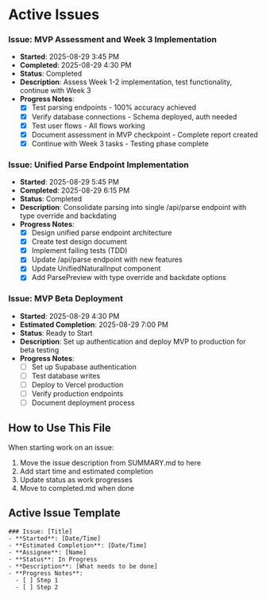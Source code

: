 # Active Issues

### Issue: MVP Assessment and Week 3 Implementation
- **Started**: 2025-08-29 3:45 PM
- **Completed**: 2025-08-29 4:30 PM
- **Status**: Completed
- **Description**: Assess Week 1-2 implementation, test functionality, continue with Week 3
- **Progress Notes**: 
  - [x] Test parsing endpoints - 100% accuracy achieved
  - [x] Verify database connections - Schema deployed, auth needed
  - [x] Test user flows - All flows working
  - [x] Document assessment in MVP checkpoint - Complete report created
  - [x] Continue with Week 3 tasks - Testing phase complete

### Issue: Unified Parse Endpoint Implementation
- **Started**: 2025-08-29 5:45 PM
- **Completed**: 2025-08-29 6:15 PM
- **Status**: Completed
- **Description**: Consolidate parsing into single /api/parse endpoint with type override and backdating
- **Progress Notes**: 
  - [x] Design unified parse endpoint architecture
  - [x] Create test design document
  - [x] Implement failing tests (TDD)
  - [x] Update /api/parse endpoint with new features
  - [x] Update UnifiedNaturalInput component
  - [x] Add ParsePreview with type override and backdate options

### Issue: MVP Beta Deployment
- **Started**: 2025-08-29 4:30 PM
- **Estimated Completion**: 2025-08-29 7:00 PM
- **Status**: Ready to Start
- **Description**: Set up authentication and deploy MVP to production for beta testing
- **Progress Notes**: 
  - [ ] Set up Supabase authentication
  - [ ] Test database writes
  - [ ] Deploy to Vercel production
  - [ ] Verify production endpoints
  - [ ] Document deployment process

## How to Use This File
When starting work on an issue:
1. Move the issue description from SUMMARY.md to here
2. Add start time and estimated completion
3. Update status as work progresses
4. Move to completed.md when done

## Active Issue Template
```
### Issue: [Title]
- **Started**: [Date/Time]
- **Estimated Completion**: [Date/Time]
- **Assignee**: [Name]
- **Status**: In Progress
- **Description**: [What needs to be done]
- **Progress Notes**: 
  - [ ] Step 1
  - [ ] Step 2
```